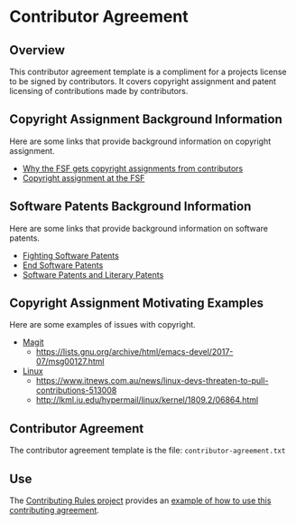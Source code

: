 # Contributor Agreement

## Overview

This contributor agreement template is a compliment for a projects
license to be signed by contributors.  It covers copyright assignment
and patent licensing of contributions made by contributors.

## Copyright Assignment Background Information

Here are some links that provide background information on copyright
assignment.

- [Why the FSF gets copyright assignments from contributors][assignment]
- [Copyright assignment at the FSF][assignment-fsf]

[assignment]: <https://www.gnu.org/licenses/why-assign.html>
[assignment-fsf]: <https://www.fsf.org/bulletin/2014/spring/copyright-assignment-at-the-fsf>

## Software Patents Background Information

Here are some links that provide background information on software
patents.

- [Fighting Software Patents][fighting-patents]
- [End Software Patents][end-software-patents]
- [Software Patents and Literary Patents][literary-patents]

[fighting-patents]: <https://www.gnu.org/philosophy/fighting-software-patents.html>
[end-software-patents]: <http://endsoftpatents.org/>
[literary-patents]: <https://www.gnu.org/philosophy/software-literary-patents.html>

## Copyright Assignment Motivating Examples

Here are some examples of issues with copyright.

- [Magit][magit]
    - <https://lists.gnu.org/archive/html/emacs-devel/2017-07/msg00127.html>
- [Linux][linux]
    - <https://www.itnews.com.au/news/linux-devs-threaten-to-pull-contributions-513008>
    - <http://lkml.iu.edu/hypermail/linux/kernel/1809.2/06864.html>

[magit]: <https://magit.vc/>
[linux]: <https://www.kernel.org/>

## Contributor Agreement

The contributor agreement template is the file: `contributor-agreement.txt`

## Use

The [Contributing Rules project][contributing-rules] provides an
[example of how to use this contributing agreement][example-use].

[contributing-rules]: <https://github.com/sean-hut/contributing-rules>
[example-use]: <https://github.com/sean-hut/contributing-rules/blob/develop/rules/contributing-prerequisites/contributor-agreement.md>
